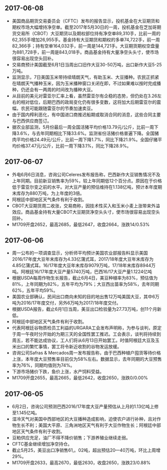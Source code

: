 ## 2017-06-08
- 美国商品期货交易委员会（CFTC）发布的报告显示，投机基金在大豆期货和期权市场大幅增持净空单。截至2017年5月30日的一周，投机基金在芝加哥期货交易所（CBOT）大豆期货以及期权部位持有净空单89,310手，比前一周的62,355手增加26,955手。基金持有大豆期货和期权的多单74,722手，前一周82,366手；持有空单164,032手，前一周是144,721手。大豆期货期权空盘量为881,728手，前一周是843,018手。商品基金持有大量净空头头寸，使市场很容易出现空头回补。
- 交易商预计美国截至6月1日当周出口旧作大豆30-50万吨，出口新作大豆5-25万吨。
- 监测显示，7日美国玉米带持续晴朗天气，有助玉米、大豆播种。农民正抓紧在晴朗天气播种玉米，因为玉米播种窗口关闭在即，不过如果难以按时完成播种，仍还会有一两周的时间改为播种大豆。
- 从目前的美元对雷亚尔汇率上看，虽然雷亚尔有企稳的态势，但仍处在3.26左右的相对低位，后期巴西的政局变化仍有很多变数，这将加大后期雷亚尔的震幅，农民可能跟随雷亚尔的节奏加速卖豆。
- 由于国内榨利恶化，有中国进口商推迟船期或取消合同的消息，这些合同主要与巴西供应商签订。
- 据农业部监测，5月份最后一周全国活猪平均价格13.79元/公斤，比前一周下降3.6%，与去年同期相比下降33.6%。监测省份活猪价格普遍下降。全国猪肉平均价格24.49元/公斤，比前一周下降1.7%，同比下降21.9%。全国仔猪平均价格37.47元/公斤，比前一周下降3.1%，同比下降28.9%。
## 2017-06-07
- 外电6月6日消息，咨询公司Celeres发布报告称，巴西新作大豆销售情况不及上年同期。目前新豆销售率为59%，较上年同期低12个百分点。原因在于价格低于雷亚尔变之前的水平。对大豆产量的预估维持在1.138亿吨，预计本年度期末库存为880万吨，为上年度的3倍。
- 阿根廷中部地区天气条件有利于收割。
- CBOT大豆期货周二收涨，交易商称，因技术性买入和玉米小麦上涨带来外溢效应。商品基金持有大量CBOT大豆期货净空头头寸，使市场很容易出现空头回补。
- M1709开盘2652，最高2685，最低2647，收盘2664，涨跌14/0.53% 

## 2017-06-06
- 周一公布的一项调查显示，分析师平均预计美国农业部报告料显示美国2016/17年度大豆年末库存为4.33亿蒲式耳，2017/18年度大豆年末库存为4.85亿蒲式耳。16/17年度大豆年末库存9079万吨，17/18年末库存8944万吨。阿根廷16/17年度大豆产量5740万吨，巴西16/17大豆产量1.1224亿吨
- 根据USDA每周作物生长报告，截止6月4日，美豆种植率为83%，预估值为81%，上年同期为82%，五年平均为79%；大豆西出苗率为58%，去年同期62%，五年平均59%。
- 美国农业部确认，民间出口商向未知的目的地出售12万吨美国大豆，其中6万吨为2016/17年度交付，另外6万吨为2017/18年度交付。
- 根据USDA报告，截止6月1日当周，美豆出口检验量为27.73万吨，创11个月新低。
- 阿根廷中部地区天气条件有利于收割。
- 代表阿根廷谷物质检员工利益的URGARA工会发布声明称，为参与谈判，原定于周一午夜时分开始的为期三天的全国性罢工推迟。工会表示，谈判将持续到周五，若不能达成协议，工人们将从6月13日开始罢工。时值阿根廷大豆及玉米出口的繁忙事情，罢工将令新近收割的谷物发运放缓。
- 咨询公司Safras &  Mercados周一发布报告称，由于巴西种植户囤货等待价格上涨，本年度大豆预售率目前仅为58%左右。数据显示，去年同期的大豆预售率为76%，同期均值则为74%。
- 下游市场猪价下跌，鱼价上涨，水产饲料受益。
- M1709开盘2655，最高2665，最低2642，收盘2650，涨跌0/0.00% 


## 2017-06-05
- 6月2日，咨询公司预测巴西2016/17年度大豆产量预估从上月的1.13亿吨上修至1.145亿吨。
- 湿冷天气对美国中西部地区的大豆播种造成影响，迫使农户进行补种，且对作物生长不利；美国大平原、三角洲地区天气有利于大豆作物生长；阿根廷中部地区天气条件有利于收割。
- 豆粕供应充足，油厂不得不降价销售；下游养殖业继续走弱。
- CFTC基金继续增加净空持仓。
- 截止5月25，美豆出口净销售61,。02吨，超出预估20—40万吨，环比上周增29%。
- M1709开盘2633，最高2670，最低2630，收盘2650，涨跌23/0.88% 
